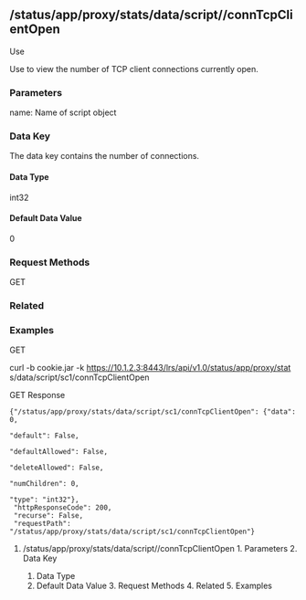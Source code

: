 ## /status/app/proxy/stats/data/script/<name>/connTcpClientOpen

Use

Use to view the number of TCP client connections currently open.

### Parameters

name: Name of script object

### Data Key

The data key contains the number of connections.

#### Data Type

int32

#### Default Data Value

0

### Request Methods

GET

### Related

### Examples

GET

curl -b cookie.jar -k https://10.1.2.3:8443/lrs/api/v1.0/status/app/proxy/stat
s/data/script/sc1/connTcpClientOpen

GET Response

    
    {"/status/app/proxy/stats/data/script/sc1/connTcpClientOpen": {"data": 0,
                                                                      "default": False,
                                                                      "defaultAllowed": False,
                                                                      "deleteAllowed": False,
                                                                      "numChildren": 0,
                                                                      "type": "int32"},
     "httpResponseCode": 200,
     "recurse": False,
     "requestPath": "/status/app/proxy/stats/data/script/sc1/connTcpClientOpen"}
    

  1. /status/app/proxy/stats/data/script/<name>/connTcpClientOpen
    1. Parameters
    2. Data Key
      1. Data Type
      2. Default Data Value
    3. Request Methods
    4. Related
    5. Examples

